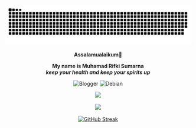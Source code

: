 <div align="center">

<picture>
  <source media="(prefers-color-scheme: dark)" srcset="https://raw.githubusercontent.com/platane/platane/output/github-contribution-grid-snake-dark.svg">
  <source media="(prefers-color-scheme: light)" srcset="https://raw.githubusercontent.com/platane/platane/output/github-contribution-grid-snake.svg">
  <img alt="github contribution grid snake animation" src="https://raw.githubusercontent.com/platane/platane/output/github-contribution-grid-snake.svg">
</picture>

**Assalamualaikum**👋

**My name is Muhamad Rifki Sumarna**<br/>
***keep your health and keep your spirits up***

![Blogger](https://img.shields.io/badge/Blogger-FF5722?style=for-the-badge&logo=blogger&logoColor=white) ![Debian](https://img.shields.io/badge/Debian-D70A53?style=for-the-badge&logo=debian&logoColor=white)
</br>

<img src="https://github-readme-stats.vercel.app/api?username=ikiitech&show_icons=true&locale=en"/></br>

<img src="https://github-readme-stats.vercel.app/api/top-langs?username=ikiitech&show_icons=true&locale=en&layout=compact"/></br>

[![GitHub Streak](http://github-readme-streak-stats.herokuapp.com?user=ikiitech&theme=light&background=ffffff)](https://git.io/streak-stats)
</div>

